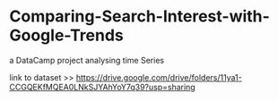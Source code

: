 # Comparing-Search-Interest-with-Google-Trends
a DataCamp project analysing time Series

link to dataset >> https://drive.google.com/drive/folders/11ya1-CCGQEKfMQEA0LNkSJYAhYoY7q39?usp=sharing

